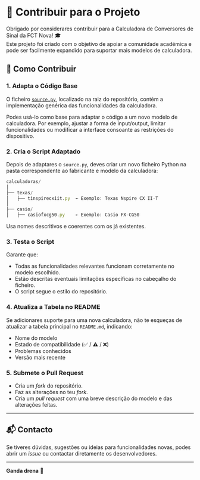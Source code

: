 # 🤝 Contribuir para o Projeto

Obrigado por considerares contribuir para a Calculadora de Conversores de Sinal da FCT Nova! 🎓  
Este projeto foi criado com o objetivo de apoiar a comunidade académica e pode ser facilmente expandido para suportar mais modelos de calculadora.

## 🧩 Como Contribuir

### 1. Adapta o Código Base

O ficheiro [`source.py`](https://github.com/nobrega8/Conversores_Sinal_Scripts/blob/main/source.py), localizado na raiz do repositório, contém a implementação genérica das funcionalidades da calculadora.

Podes usá-lo como base para adaptar o código a um novo modelo de calculadora. Por exemplo, ajustar a forma de input/output, limitar funcionalidades ou modificar a interface consoante as restrições do dispositivo.

### 2. Cria o Script Adaptado

Depois de adaptares o `source.py`, deves criar um novo ficheiro Python na pasta correspondente ao fabricante e modelo da calculadora:

```ts
calculadoras/
│
├── texas/
│   ├── tinspirecxiit.py  ← Exemplo: Texas Nspire CX II-T
│
├── casio/
│   ├── casiofxcg50.py    ← Exemplo: Casio FX-CG50
```

Usa nomes descritivos e coerentes com os já existentes.

### 3. Testa o Script

Garante que:

- Todas as funcionalidades relevantes funcionam corretamente no modelo escolhido.
- Estão descritas eventuais limitações específicas no cabeçalho do ficheiro.
- O script segue o estilo do repositório.

### 4. Atualiza a Tabela no README

Se adicionares suporte para uma nova calculadora, não te esqueças de atualizar a tabela principal no `README.md`, indicando:

- Nome do modelo
- Estado de compatibilidade (✅ / ⚠️ / ❌)
- Problemas conhecidos
- Versão mais recente

### 5. Submete o Pull Request

- Cria um *fork* do repositório.
- Faz as alterações no teu *fork*.
- Cria um *pull request* com uma breve descrição do modelo e das alterações feitas.

---

## 📬 Contacto

Se tiveres dúvidas, sugestões ou ideias para funcionalidades novas, podes abrir um *issue* ou contactar diretamente os desenvolvedores.

---

**Ganda drena** 🙌  
